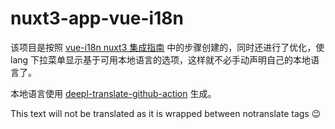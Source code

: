 # nuxt3-app-vue-i18n

该项目是按照 [vue-i18n nuxt3 集成指南](https://vue-i18n.intlify.dev/guide/integrations/nuxt3.html#example-codes) 中的步骤创建的，同时还进行了优化，使 lang 下拉菜单显示基于可用本地语言的选项，这样就不必手动声明自己的本地语言了。

本地语言使用 [deepl-translate-github-action](https://github.com/lyqht/deepl-translate-github-action) 生成。


This text will not be translated as it is wrapped between notranslate tags 😉
